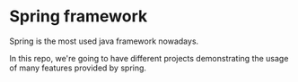 # Spring framework
Spring is the most used java framework nowadays.

In this repo, we're going to have different projects demonstrating the usage of many features provided by spring.

